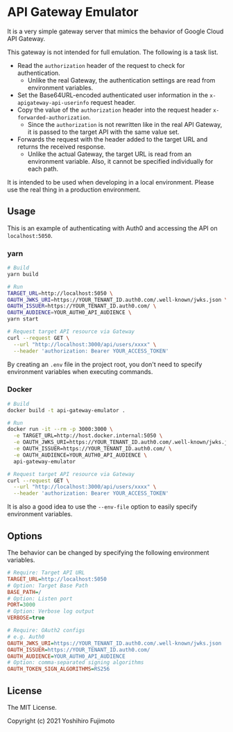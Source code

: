 # API Gateway Emulator

It is a very simple gateway server that mimics the behavior of Google Cloud API Gateway.

This gateway is not intended for full emulation. The following is a task list.

- Read the `authorization` header of the request to check for authentication.
  - Unlike the real Gateway, the authentication settings are read from environment variables.
- Set the Base64URL-encoded authenticated user information in the `x-apigateway-api-userinfo` request header.
- Copy the value of the `authorization` header into the request header `x-forwarded-authorization`.
  - Since the `authorization` is not rewritten like in the real API Gateway, it is passed to the target API with the same value set.
- Forwards the request with the header added to the target URL and returns the received response.
  - Unlike the actual Gateway, the target URL is read from an environment variable. Also, it cannot be specified individually for each path.

It is intended to be used when developing in a local environment. Please use the real thing in a production environment.

## Usage

This is an example of authenticating with Auth0 and accessing the API on `localhost:5050`.

### yarn

```sh
# Build
yarn build

# Run
TARGET_URL=http://localhost:5050 \
OAUTH_JWKS_URI=https://YOUR_TENANT_ID.auth0.com/.well-known/jwks.json \
OAUTH_ISSUER=https://YOUR_TENANT_ID.auth0.com/ \
OAUTH_AUDIENCE=YOUR_AUTH0_API_AUDIENCE \
yarn start

# Request target API resource via Gateway
curl --request GET \
  --url "http://localhost:3000/api/users/xxxx" \
  --header 'authorization: Bearer YOUR_ACCESS_TOKEN'
```

By creating an `.env` file in the project root, you don't need to specify environment variables when executing commands.

### Docker

```sh
# Build
docker build -t api-gateway-emulator .

# Run
docker run -it --rm -p 3000:3000 \
  -e TARGET_URL=http://host.docker.internal:5050 \
  -e OAUTH_JWKS_URI=https://YOUR_TENANT_ID.auth0.com/.well-known/jwks.json \
  -e OAUTH_ISSUER=https://YOUR_TENANT_ID.auth0.com/ \
  -e OAUTH_AUDIENCE=YOUR_AUTH0_API_AUDIENCE \
  api-gateway-emulator

# Request target API resource via Gateway
curl --request GET \
  --url "http://localhost:3000/api/users/xxxx" \
  --header 'authorization: Bearer YOUR_ACCESS_TOKEN'
```

It is also a good idea to use the `--env-file` option to easily specify environment variables.

## Options

The behavior can be changed by specifying the following environment variables.

```ini
# Require: Target API URL
TARGET_URL=http://localhost:5050
# Option: Target Base Path
BASE_PATH=/
# Option: Listen port
PORT=3000
# Option: Verbose log output
VERBOSE=true

# Require: OAuth2 configs
# e.g. Auth0
OAUTH_JWKS_URI=https://YOUR_TENANT_ID.auth0.com/.well-known/jwks.json
OAUTH_ISSUER=https://YOUR_TENANT_ID.auth0.com/
OAUTH_AUDIENCE=YOUR_AUTH0_API_AUDIENCE
# Option: comma-separated signing algorithms
OAUTH_TOKEN_SIGN_ALGORITHMS=RS256
```

## License

The MIT License.

Copyright (c) 2021 Yoshihiro Fujimoto
